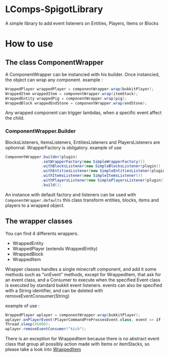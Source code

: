 # LComps-SpigotLibrary
A simple library to add event listeners on Entities, Players, Items or Blocks

# How to use
## The class ComponentWrapper
A ComponentWrapper can be instancied with his builder.
Once instancied, the object can wrap any component.
example : 
```java
WrappedPlayer wrappedPlayer = componentWrapper.wrap(bukkitPlayer);
WrappedItem wrappedItem = componentWrapper.wrap(itemStack);
WrappedEntity wrappedPig = componentWrapper.wrap(pig);
WrappedBlock wrappedEndStone = componentWrapper.wrap(endStone);
```

Any wrapped component can trigger lambdas, when a specific event affect the child.

### ComponentWrapper.Builder
BlocksListeners, ItemsListeners, EntitiesListeners and PlayersListeners are optionnal.
WrapperFactory is obligatory.
example of use 

```java
ComponentWrapper.builder(plugin)
                .setWrapperFactory(new SimpleWrapperFactory())
                .withBlocksListener(new SimpleBlocksListener(plugin))
                .withEntitiesListener(new SimpleEntitiesListener(plugin))
                .withItemsListener(new SimpleItemsListener())
                .withPlayersListener(new SimplePlayersListener(plugin))
                .build();
```

An instance with default factory and listeners can be used with `ComponentWrapper.defaults`
this class transform entities, blocks, items and players to a wrapped object.

## The wrapper classes
You can find 4 differents wrappers. 
   * WrappedEntity
   * WrappedPlayer (extends WrappedEntity)
   * WrappedBlock
   * WrappedItem

Wrapper classes handles a single minecraft component, and add it some methods such as "onEvent" methods, except for WrappedItem, that ask for an event class, and a Consumer<T extends Event> to execute when the specified Event class is executed by standard bukkit event listeners.
events can also be specified with a String identifier, and can be deleted with removeEventConsumer(String)

example of use : 

```scala
WrappedPlayer wplayer = componentWrapper.wrap(bukkitPlayer);
wplayer.onPlayerEvent(PlayerCommandPreProssesEvent.class, event => if (event.getCommand().contains("kick") event.setCancelled(), "kick");
Thread.sleep(45000);
wplayer.removeEventConsumer("kick");
```

There is an exception for WrappedItem because there is no abstract event class that group all possibly action made with Items or itemStacks, so please take a look into [WrappedItem](https://github.com/Override-6/LComps-SpigotLibrary/blob/master/src/fr/override/mc/lcomp/wrappers/WrappedItem.java)
